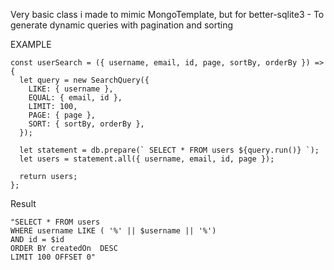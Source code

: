Very basic class i made to mimic MongoTemplate, but for better-sqlite3 - To generate dynamic queries with pagination and sorting

EXAMPLE
```
const userSearch = ({ username, email, id, page, sortBy, orderBy }) => {
  let query = new SearchQuery({
    LIKE: { username },
    EQUAL: { email, id },
    LIMIT: 100,
    PAGE: { page },
    SORT: { sortBy, orderBy },
  });

  let statement = db.prepare(` SELECT * FROM users ${query.run()} `);
  let users = statement.all({ username, email, id, page });

  return users;
};
```

Result 
```
"SELECT * FROM users 
WHERE username LIKE ( '%' || $username || '%') 
AND id = $id 
ORDER BY createdOn  DESC 
LIMIT 100 OFFSET 0"
```
